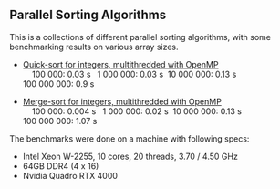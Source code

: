 ## Parallel Sorting Algorithms

This is a collections of different parallel sorting algorithms, with some benchmarking results on 
various array sizes.

- [Quick-sort for integers, multithredded with OpenMP](./quick-sort)  
&nbsp;&nbsp;&nbsp;&nbsp;100 000: 0.03 s
&nbsp;&nbsp;1 000 000: 0.03 s
&nbsp;10 000 000: 0.13 s  
100 000 000: 0.9 s

- [Merge-sort for integers, multithredded with OpenMP](./quick-sort)  
&nbsp;&nbsp;&nbsp;&nbsp;100 000: 0.004 s
&nbsp;&nbsp;1 000 000: 0.02 s
&nbsp;10 000 000: 0.13 s  
100 000 000: 1.07 s

The benchmarks were done on a machine with following specs:

- Intel Xeon W-2255, 10 cores, 20 threads, 3.70 / 4.50 GHz
- 64GB DDR4 (4 x 16)
- Nvidia Quadro RTX 4000
